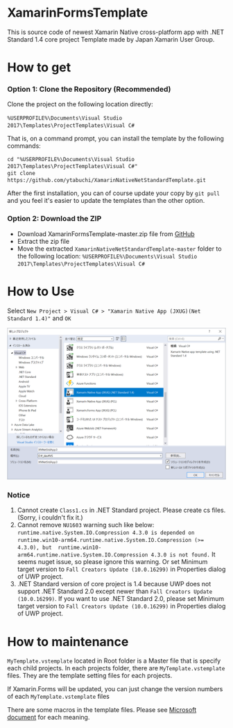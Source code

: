 # XamarinFormsTemplate

This is source code of newest Xamarin Native cross-platform app with .NET Standard 1.4 core project Template made by Japan Xamarin User Group.

# How to get

### Option 1: Clone the Repository (Recommended)

Clone the project on the following location directly:

`%USERPROFILE%\Documents\Visual Studio 2017\Templates\ProjectTemplates\Visual C#`

That is, on a command prompt, you can install the template by the following commands:

```
cd "%USERPROFILE%\Documents\Visual Studio 2017\Templates\ProjectTemplates\Visual C#"
git clone https://github.com/ytabuchi/XamarinNativeNetStandardTemplate.git
```

After the first installation, you can of course update your copy by `git pull` and you feel it's easier to update the templates than the other option.

### Option 2: Download the ZIP

- Download XamarinFormsTemplate-master.zip file from [GitHub](https://github.com/ytabuchi/XamarinNativeNetStandardTemplate/archive/master.zip)
- Extract the zip file
- Move the extracted `XamarinNativeNetStandardTemplate-master` folder to the following location:
`%USERPROFILE%\Documents\Visual Studio 2017\Templates\ProjectTemplates\Visual C#`

# How to Use

Select `New Project > Visual C# > "Xamarin Native App (JXUG)(Net Standard 1.4)"` and `OK`

![New Project](XamarinNativeNetStandard.png)

### Notice

1. Cannot create `Class1.cs` in .NET Standard project. Please create cs files. (Sorry, i couldn't fix it.)
1. Cannot remove `NU1603` warning such like below:
    `runtime.native.System.IO.Compression 4.3.0 is depended on runtime.win10-arm64.runtime.native.System.IO.Compression (>= 4.3.0), but  runtime.win10-arm64.runtime.native.System.IO.Compression 4.3.0 is not found.`
    It seems nuget issue, so please ignore this warning.
    Or set Minimum target version to `Fall Creators Update (10.0.16299)` in Properties dialog of UWP project.
1. .NET Standard version of core project is 1.4 because UWP does not support .NET Standard 2.0 except newer than `Fall Creators Update (10.0.16299)`. If you want to use .NET Standard 2.0, please set Minimum target version to `Fall Creators Update (10.0.16299)` in Properties dialog of UWP project.

# How to maintenance

`MyTemplate.vstemplate` located in Root folder is a Master file that is specify each child projects.
In each projects folder, there are `MyTemplate.vstemplate` files. They are the template setting files for each projects.

If Xamarin.Forms will be updated, you can just change the version numbers of each `MyTemplate.vstemplate` files

There are some macros in the template files. Please see [Microsoft document](https://docs.microsoft.com/ja-jp/visualstudio/ide/template-parameters) for each meaning.
